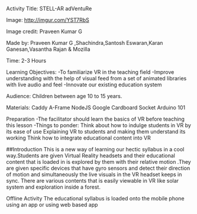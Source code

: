 Activity Title: STELL-AR adVentuRe

Image: http://imgur.com/YST7RbS

Image credit: Praveen Kumar G

Made by: Praveen Kumar G ,Shachindra,Santosh Eswaran,Karan Ganesan,Vasantha Rajan & Mozilla

Time: 2-3 Hours

Learning Objectives:
-To familiarize VR in the teaching field
-Improve understanding with the help of visual feed from a set of animated libraries   with live audio and feel
-Innovate our existing education system

Audience:
Children between age 10 to 15 years.

Materials:
Caddy
A-Frame
NodeJS
Google Cardboard
Socket
Arduino 101

Preparation
-The facilitator should learn the basics of VR before teaching this lesson
-Things to ponder:
	Think about how to indulge students in VR by its ease of use
	Explaining VR to students and making them understand its working
	Think how to integrate educational content into VR

##Introduction
This is a new way of learning our hectic syllabus in a cool way.Students are given Virtual Reality headsets and their educational content that is loaded in is explored by them with their relative motion .They are given specific devices that have gyro sensors and detect their direction of motion and simultaneously the live visuals in the VR headset keeps in sync.
There are various contents that is easily viewable in VR like solar system and exploration inside a forest.

Offline Activity
The educational syllabus is loaded onto the mobile phone using an app or using web based app
